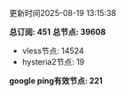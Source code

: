 更新时间2025-08-19 13:15:38

**总订阅: 451**
**总节点: 39608**
- vless节点: 14524
- hysteria2节点: 19

**google ping有效节点: 221**
